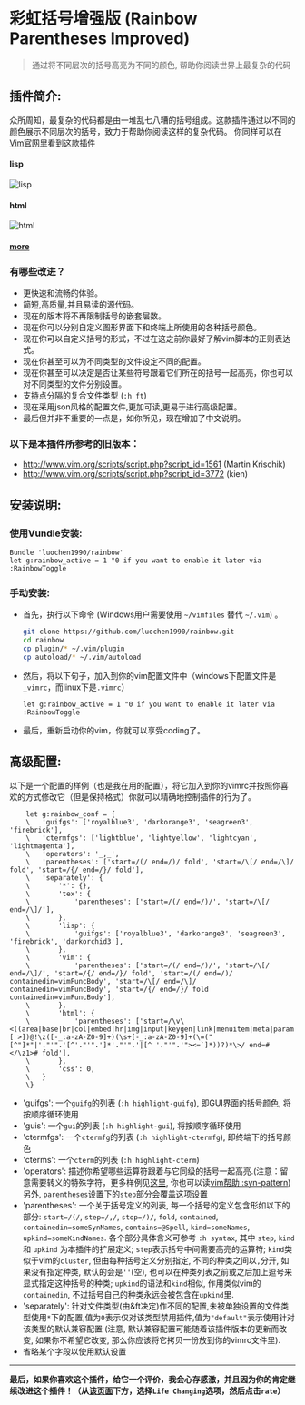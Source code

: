 彩虹括号增强版 (Rainbow Parentheses Improved)
=============================================
>	通过将不同层次的括号高亮为不同的颜色, 帮助你阅读世界上最复杂的代码

插件简介:
---------

众所周知，最复杂的代码都是由一堆乱七八糟的括号组成。这款插件通过以不同的颜色展示不同层次的括号，致力于帮助你阅读这样的复杂代码。 你同样可以在[Vim官网](http://www.vim.org/scripts/script.php?script_id=4176)里看到这款插件

#### lisp
![lisp](https://raw.githubusercontent.com/luochen1990/rainbow/demo/lisp.png)
#### html
![html](https://raw.githubusercontent.com/luochen1990/rainbow/demo/html.png)
#### [more](https://github.com/luochen1990/rainbow/blob/demo/more.md)

### 有哪些改进？

- 更快速和流畅的体验。
- 简短,高质量,并且易读的源代码。
- 现在的版本将不再限制括号的嵌套层数。 
- 现在你可以分别自定义图形界面下和终端上所使用的各种括号颜色。
- 现在你可以自定义括号的形式，不过在这之前你最好了解vim脚本的正则表达式。
- 现在你甚至可以为不同类型的文件设定不同的配置。
- 现在你甚至可以决定是否让某些符号跟着它们所在的括号一起高亮，你也可以对不同类型的文件分别设置。
- 支持点分隔的复合文件类型 (`:h ft`)
- 现在采用json风格的配置文件,更加可读,更易于进行高级配置。
- 最后但并非不重要的一点是，如你所见，现在增加了中文说明。

### 以下是本插件所参考的旧版本： 
- http://www.vim.org/scripts/script.php?script_id=1561 (Martin Krischik)
- http://www.vim.org/scripts/script.php?script_id=3772 (kien)

安装说明:
---------

### 使用Vundle安装:

```vim
Bundle 'luochen1990/rainbow'
let g:rainbow_active = 1 "0 if you want to enable it later via :RainbowToggle
```

### 手动安装:

- 首先，执行以下命令 (Windows用户需要使用 `~/vimfiles` 替代 `~/.vim`) 。

	```sh
	git clone https://github.com/luochen1990/rainbow.git
	cd rainbow
	cp plugin/* ~/.vim/plugin
	cp autoload/* ~/.vim/autoload
	```

- 然后，将以下句子，加入到你的vim配置文件中（windows下配置文件是`_vimrc`，而linux下是`.vimrc`）

	```vim
	let g:rainbow_active = 1 "0 if you want to enable it later via :RainbowToggle
	```

- 最后，重新启动你的vim，你就可以享受coding了。

高级配置:
---------

以下是一个配置的样例（也是我在用的配置），将它加入到你的vimrc并按照你喜欢的方式修改它（但是保持格式）你就可以精确地控制插件的行为了。

```vim
	let g:rainbow_conf = {
	\	'guifgs': ['royalblue3', 'darkorange3', 'seagreen3', 'firebrick'],
	\	'ctermfgs': ['lightblue', 'lightyellow', 'lightcyan', 'lightmagenta'],
	\	'operators': '_,_',
	\	'parentheses': ['start=/(/ end=/)/ fold', 'start=/\[/ end=/\]/ fold', 'start=/{/ end=/}/ fold'],
	\	'separately': {
	\		'*': {},
	\		'tex': {
	\			'parentheses': ['start=/(/ end=/)/', 'start=/\[/ end=/\]/'],
	\		},
	\		'lisp': {
	\			'guifgs': ['royalblue3', 'darkorange3', 'seagreen3', 'firebrick', 'darkorchid3'],
	\		},
	\		'vim': {
	\			'parentheses': ['start=/(/ end=/)/', 'start=/\[/ end=/\]/', 'start=/{/ end=/}/ fold', 'start=/(/ end=/)/ containedin=vimFuncBody', 'start=/\[/ end=/\]/ containedin=vimFuncBody', 'start=/{/ end=/}/ fold containedin=vimFuncBody'],
	\		},
	\		'html': {
	\			'parentheses': ['start=/\v\<((area|base|br|col|embed|hr|img|input|keygen|link|menuitem|meta|param|source|track|wbr)[ >])@!\z([-_:a-zA-Z0-9]+)(\s+[-_:a-zA-Z0-9]+(\=("[^"]*"|'."'".'[^'."'".']*'."'".'|[^ '."'".'"><=`]*))?)*\>/ end=#</\z1># fold'],
	\		},
	\		'css': 0,
	\	}
	\}
```

- 'guifgs': 一个`guifg`的列表 (`:h highlight-guifg`), 即GUI界面的括号颜色, 将按顺序循环使用
- 'guis': 一个`gui`的列表 (`:h highlight-gui`), 将按顺序循环使用
- 'ctermfgs': 一个`ctermfg`的列表 (`:h highlight-ctermfg`), 即终端下的括号颜色
- 'cterms': 一个`cterm`的列表 (`:h highlight-cterm`)
- 'operators': 描述你希望哪些运算符跟着与它同级的括号一起高亮.(注意：留意需要转义的特殊字符，更多样例见[这里](https://github.com/luochen1990/rainbow/issues/3), 你也可以读[vim帮助 :syn-pattern](http://vimdoc.sourceforge.net/htmldoc/syntax.html#:syn-pattern)) 另外, `parentheses`设置下的`step`部分会覆盖这项设置
- 'parentheses': 一个关于括号定义的列表, 每一个括号的定义包含形如以下的部分:  `start=/(/`, `step=/,/`, `stop=/)/`, `fold`, `contained`, `containedin=someSynNames`, `contains=@Spell`, `kind=someNames`, `upkind=someKindNames`. 各个部分具体含义可参考 `:h syntax`, 其中 `step`, `kind` 和 `upkind` 为本插件的扩展定义; `step`表示括号中间需要高亮的运算符; `kind`类似于vim的`cluster`, 但由每种括号定义分别指定, 不同的种类之间以`,`分开, 如果没有指定种类, 默认的会是`''`(空), 也可以在种类列表之前或之后加上逗号来显式指定这种括号的种类; `upkind`的语法和`kind`相似, 作用类似vim的`containedin`, 不过括号自己的种类永远会被包含在`upkind`里.
- 'separately': 针对文件类型(由&ft决定)作不同的配置,未被单独设置的文件类型使用`*`下的配置,值为`0`表示仅对该类型禁用插件,值为`"default"`表示使用针对该类型的默认兼容配置 (注意, 默认兼容配置可能随着该插件版本的更新而改变, 如果你不希望它改变, 那么你应该将它拷贝一份放到你的vimrc文件里).
- 省略某个字段以使用默认设置

-------------------------------------------------------------------
**最后，如果你喜欢这个插件，给它一个评价，我会心存感激，并且因为你的肯定继续改进这个插件！（从[该页面](http://www.vim.org/scripts/script.php?script_id=4176)下方，选择`Life Changing`选项，然后点击`rate`）**

